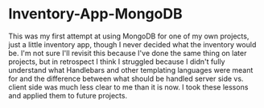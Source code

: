 # Inventory-App-MongoDB

This was my first attempt at using MongoDB for one of my own projects, just a little inventory app, though I never decided what the inventory would be. I'm not sure I'll revisit this because I've done the same thing on later projects, but in retrospect I think I struggled because I didn't fully understand what Handlebars and other templating languages were meant for and the difference between what should be handled server side vs. client side was much less clear to me than it is now. I took these lessons and applied them to future projects. 
